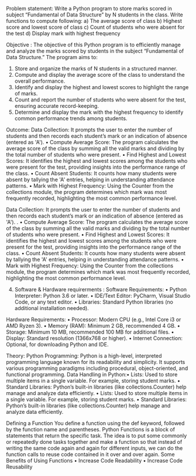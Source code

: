 Problem statement:
Write a Python program to store marks scored in subject “Fundamental of Data
Structure” by N students in the class. Write functions to compute following:
a) The average score of class
b) Highest score and lowest score of class
c) Count of students who were absent for the test
d) Display mark with highest frequency

Objective :
The objective of this Python program is to efficiently manage and analyze the marks scored by students in the subject “Fundamental of Data Structure.” The program aims to:
1.	Store and organize the marks of N students in a structured manner.
2.	Compute and display the average score of the class to understand the overall performance.
3.	Identify and display the highest and lowest scores to highlight the range of marks.
4.	Count and report the number of students who were absent for the test, ensuring accurate record-keeping.
5.	Determine and display the mark with the highest frequency to identify common performance trends among students.

Outcome:
Data Collection: It prompts the user to enter the number of students and then records each student’s mark or an indication of absence (entered as 'A').
•	Compute Average Score: The program calculates the average score of the class by summing all the valid marks and dividing by the total number of students who were present.
•	Find Highest and Lowest Scores: It identifies the highest and lowest scores among the students who were present for the test, providing insights into the performance range of the class.
•	Count Absent Students: It counts how many students were absent by tallying the 'A' entries, helping in understanding attendance patterns.
•	Mark with Highest Frequency: Using the Counter from the collections module, the program determines which mark was most frequently recorded, highlighting the most common performance level.


Data Collection: It prompts the user to enter the number of students and then records each student’s mark or an indication of absence (entered as 'A'). .
•	Compute Average Score: The program calculates the average score of the class by summing all the valid marks and dividing by the total number of students who were present.
•	Find Highest and Lowest Scores: It identifies the highest and lowest scores among the students who were present for the test, providing insights into the performance range of the class.
•	Count Absent Students: It counts how many students were absent by tallying the 'A' entries, helping in understanding attendance patterns.
•	Mark with Highest Frequency: Using the Counter from the collections module, the program determines which mark was most frequently recorded, highlighting the most common performance level.


4) Software & Hardware requirerments :
Software Requirements:
•	Python Interpreter: Python 3.6 or later.
•	IDE/Text Editor: PyCharm, Visual Studio Code, or any text editor.
•	Libraries: Standard Python libraries (no additional installation needed).

Hardware Requirements:
•	Processor: Modern CPU (e.g., Intel Core i3 or AMD Ryzen 3).
•	Memory (RAM): Minimum 2 GB, recommended 4 GB.
•	Storage: Minimum 10 MB, recommended 100 MB for additional files.
•	Display: Standard resolution (1366x768 or higher).
•	Internet Connection: Optional, for downloading Python and IDE.

Theory:
Python Programming: Python is a high-level, interpreted programming language known for its readability and simplicity. It supports various programming paradigms including procedural, object-oriented, and functional programming.
Data Handling in Python:•	Lists: Used to store multiple items in a single variable. For example, storing student marks.
•	Standard Libraries: Python’s built-in libraries (like collections.Counter) help manage and analyze data efficiently.
•	Lists: Used to store multiple items in a single variable. For example, storing student marks.
•	Standard Libraries: Python’s built-in libraries (like collections.Counter) help manage and analyze data efficiently.

Defining a Function
You define a function using the def keyword, followed by the function name and parentheses.
Python Functions is a block of statements that return the specific task. The idea is to put some commonly or repeatedly done tasks together and make a function so that instead of writing the same code again and again for different inputs, we can do the function calls to reuse code contained in it over and over again.
Some Benefits of Using Functions
•	Increase Code Readability 
•	Increase Code Reusability
